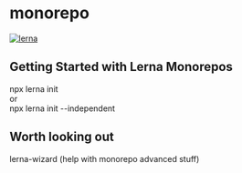 # monorepo
[![lerna](https://img.shields.io/badge/maintained%20with-lerna-cc00ff.svg)](https://lerna.js.org/)

## Getting Started with Lerna Monorepos
npx lerna init  
or  
npx lerna init --independent

## Worth looking out
lerna-wizard (help with monorepo advanced stuff)
